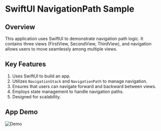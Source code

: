 # SwiftUI NavigationPath Sample

## Overview
This application uses SwiftUI to demonstrate navigation path logic. It contains three views (FirstView, SecondView, ThirdView), and navigation allows users to move seamlessly among multiple views.

## Key Features
1. Uses SwiftUI to build an app.
2. Utilizes `NavigationStack` and `NavigationPath` to manage navigation.
4. Ensures that users can navigate forward and backward between views.
5. Employs state management to handle navigation paths.
6. Designed for scalability.

## App Demo
![Demo](NavitaionPathSample/NavigationSample.gif)
